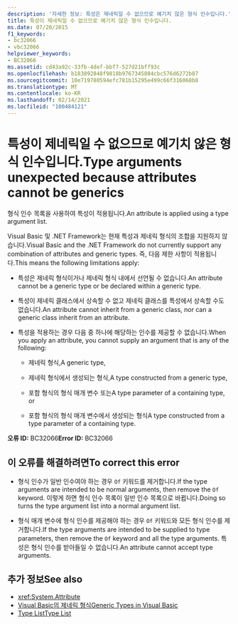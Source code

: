 ```yaml
---
description: '자세한 정보: 특성은 제네릭일 수 없으므로 예기치 않은 형식 인수입니다.'
title: 특성이 제네릭일 수 없으므로 예기치 않은 형식 인수입니다.
ms.date: 07/20/2015
f1_keywords:
- bc32066
- vbc32066
helpviewer_keywords:
- BC32066
ms.assetid: cd43a92c-33fb-4def-bbf7-527d21bff93c
ms.openlocfilehash: b183892848f9818b9767345804cbc576d6272b87
ms.sourcegitcommit: 10e719780594efc781b15295e499c66f316068b8
ms.translationtype: MT
ms.contentlocale: ko-KR
ms.lasthandoff: 02/14/2021
ms.locfileid: "100484121"
---
```

# <a name="type-arguments-unexpected-because-attributes-cannot-be-generics"></a><span data-ttu-id="c4052-103">특성이 제네릭일 수 없으므로 예기치 않은 형식 인수입니다.</span><span class="sxs-lookup"><span data-stu-id="c4052-103">Type arguments unexpected because attributes cannot be generics</span></span>

<span data-ttu-id="c4052-104">형식 인수 목록을 사용하여 특성이 적용됩니다.</span><span class="sxs-lookup"><span data-stu-id="c4052-104">An attribute is applied using a type argument list.</span></span>

<span data-ttu-id="c4052-105">Visual Basic 및 .NET Framework는 현재 특성과 제네릭 형식의 조합을 지원하지 않습니다.</span><span class="sxs-lookup"><span data-stu-id="c4052-105">Visual Basic and the .NET Framework do not currently support any combination of attributes and generic types.</span></span> <span data-ttu-id="c4052-106">즉, 다음 제한 사항이 적용됩니다.</span><span class="sxs-lookup"><span data-stu-id="c4052-106">This means the following limitations apply:</span></span>

- <span data-ttu-id="c4052-107">특성은 제네릭 형식이거나 제네릭 형식 내에서 선언될 수 없습니다.</span><span class="sxs-lookup"><span data-stu-id="c4052-107">An attribute cannot be a generic type or be declared within a generic type.</span></span>

- <span data-ttu-id="c4052-108">특성이 제네릭 클래스에서 상속할 수 없고 제네릭 클래스를 특성에서 상속할 수도 없습니다.</span><span class="sxs-lookup"><span data-stu-id="c4052-108">An attribute cannot inherit from a generic class, nor can a generic class inherit from an attribute.</span></span>

- <span data-ttu-id="c4052-109">특성을 적용하는 경우 다음 중 하나에 해당하는 인수를 제공할 수 없습니다.</span><span class="sxs-lookup"><span data-stu-id="c4052-109">When you apply an attribute, you cannot supply an argument that is any of the following:</span></span>

  - <span data-ttu-id="c4052-110">제네릭 형식,</span><span class="sxs-lookup"><span data-stu-id="c4052-110">A generic type,</span></span>

  - <span data-ttu-id="c4052-111">제네릭 형식에서 생성되는 형식,</span><span class="sxs-lookup"><span data-stu-id="c4052-111">A type constructed from a generic type,</span></span>

  - <span data-ttu-id="c4052-112">포함 형식의 형식 매개 변수 또는</span><span class="sxs-lookup"><span data-stu-id="c4052-112">A type parameter of a containing type, or</span></span>

  - <span data-ttu-id="c4052-113">포함 형식의 형식 매개 변수에서 생성되는 형식</span><span class="sxs-lookup"><span data-stu-id="c4052-113">A type constructed from a type parameter of a containing type.</span></span>

<span data-ttu-id="c4052-114">**오류 ID:** BC32066</span><span class="sxs-lookup"><span data-stu-id="c4052-114">**Error ID:** BC32066</span></span>

## <a name="to-correct-this-error"></a><span data-ttu-id="c4052-115">이 오류를 해결하려면</span><span class="sxs-lookup"><span data-stu-id="c4052-115">To correct this error</span></span>

- <span data-ttu-id="c4052-116">형식 인수가 일반 인수여야 하는 경우 `Of` 키워드를 제거합니다.</span><span class="sxs-lookup"><span data-stu-id="c4052-116">If the type arguments are intended to be normal arguments, then remove the `Of` keyword.</span></span> <span data-ttu-id="c4052-117">이렇게 하면 형식 인수 목록이 일반 인수 목록으로 바뀝니다.</span><span class="sxs-lookup"><span data-stu-id="c4052-117">Doing so turns the type argument list into a normal argument list.</span></span>

- <span data-ttu-id="c4052-118">형식 매개 변수에 형식 인수를 제공해야 하는 경우 `Of` 키워드와 모든 형식 인수를 제거합니다.</span><span class="sxs-lookup"><span data-stu-id="c4052-118">If the type arguments are intended to be supplied to type parameters, then remove the `Of` keyword and all the type arguments.</span></span> <span data-ttu-id="c4052-119">특성은 형식 인수를 받아들일 수 없습니다.</span><span class="sxs-lookup"><span data-stu-id="c4052-119">An attribute cannot accept type arguments.</span></span>

## <a name="see-also"></a><span data-ttu-id="c4052-120">추가 정보</span><span class="sxs-lookup"><span data-stu-id="c4052-120">See also</span></span>

- <xref:System.Attribute>
- [<span data-ttu-id="c4052-121">Visual Basic의 제네릭 형식</span><span class="sxs-lookup"><span data-stu-id="c4052-121">Generic Types in Visual Basic</span></span>](../programming-guide/language-features/data-types/generic-types.md)
- [<span data-ttu-id="c4052-122">Type List</span><span class="sxs-lookup"><span data-stu-id="c4052-122">Type List</span></span>](../language-reference/statements/type-list.md)
